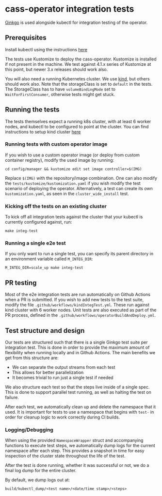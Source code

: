 # cass-operator integration tests

[Ginkgo](https://onsi.github.io/ginkgo/) is used alongside kubectl for integration testing of the operator.

## Prerequisites
Install kubectl using the instructions [here](https://kubernetes.io/docs/tasks/tools/install-kubectl) 

The tests use Kustomize to deploy the cass-operator. Kustomize is installed if not present in the machine. We test against 4.1.x series of Kustomize at this point, but newer 3.x releases should work also. 

You will also need a running Kubernetes cluster. We use [kind](https://kind.sigs.k8s.io/docs/user/quick-start/#installation), but others should work also. Note that the storageClass is set to ``default`` in the tests. The StorageClass has to have ``volumeBindingMode`` set to ``WaitForFirstConsumer``, otherwise tests might get stuck. 

## Running the tests
The tests themselves expect a running k8s cluster, with at least 6 worker nodes, and kubectl to be configured to point at the cluster. You can find instructions to setup kind cluster [here](docs/developer/kind.md)

### Running tests with custom operator image

If you wish to use a custom operator image (or deploy from custom container registry), modify the used image by running:

```console
cd config/manager && kustomize edit set image controller=$(IMG)
```

Replace ``$(IMG)`` with the repository/image combination. One can also modify the ``tests/kustomize/kustomization.yaml`` if you wish modify the test scenario of deploying the operator. Alternatively, a test can create its own ``kustomization.yaml``, as seen in the ``cluster_wide_install`` test.

### Kicking off the tests on an existing cluster
To kick off all integration tests against the cluster that your kubectl is currently configured against, run:

```console
make integ-test
```

### Running a single e2e test
If you only want to run a single test, you can specify its parent directory in an environment variable called `M_INTEG_DIR`:

```console
M_INTEG_DIR=scale_up make integ-test
```

## PR testing

Most of the e2e integration tests are run automatically on Github Actions when a PR is submitted. If you wish to add new tests to the test suite, modify the file ``.github/workflows/kindIntegTest.yml``. These run against kind cluster with 6 worker nodes. Unit tests are also executed as part of the PR process, defined in the ``.github/workflows/operatorBuildAndDeploy.yml``.

## Test structure and design
Our tests are structured such that there is a single Ginkgo test suite
per integration test. This is done in order to provide the maximum amount
of flexibility when running locally and in Github Actions. The main benefits we
get from this structure are:

* We can separate the output streams from each test
* This allows for better parallelization
* It becomes trivial to run just a single test if needed

We also structure each test so that the steps live inside of a single spec.
This is done to support parallel test running, as well as halting the test on
failure.

After each test, we automatically clean up and delete the namespace that it used. 
It is important for tests to use a namespace that begins with `test-` in order for
cleanup logic to work correctly during CI builds.

### Logging/Debugging
When using the provided `NamespaceWrapper` struct and accompanying functions to
execute test steps, we automatically dump logs for the current namespace after
each step. This provides a snapshot in time for easy inspection of the cluster
state throughout the life of the test.

After the test is done running, whether it was successful or not, we do a
final log dump for the entire cluster.

By default, we dump logs out at:

```
build/kubectl_dump/<test name>/<date/time stamp>/<steps>
```
